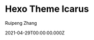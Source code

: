 ---
title: Hexo Theme Icarus
github: https://github.com/ppoffice/hexo-theme-icarus
demo: https://ppoffice.github.io/hexo-theme-icarus/
license: MIT
author: Ruipeng Zhang
author_link: ''
author_twitter: ''
date: 2021-04-29T00:00:00.000Z
ssg:
  - Hexo
cms: null
css: null
category: null
description: A simple, delicate, and modern theme for the static site generator Hexo.
draft: false
publish_date: '2015-03-19T14:24:24Z'
update_date: '2022-08-20T20:13:31Z'
github_star: 5471
github_fork: 1456
---